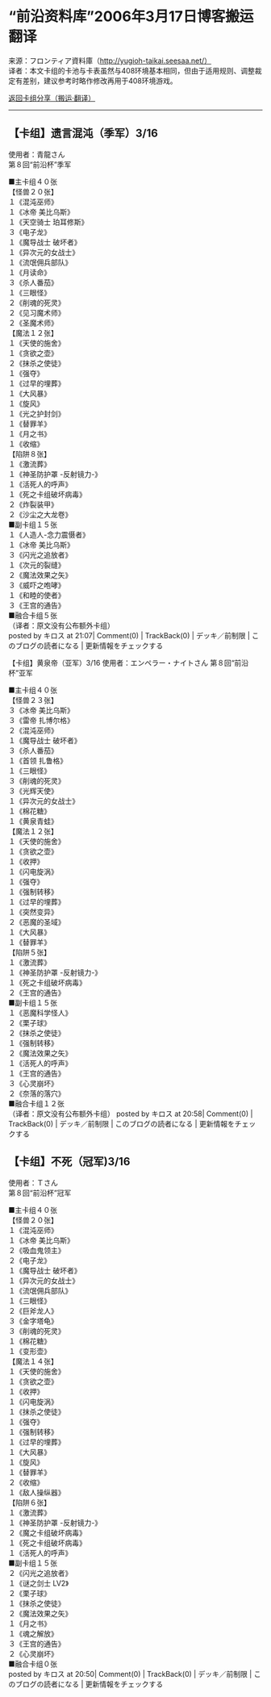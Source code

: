 # “前沿资料库”2006年3月17日博客搬运翻译
来源：フロンティア資料庫（http://yugioh-taikai.seesaa.net/）  
译者：本文卡组的卡池与卡表虽然与408环境基本相同，但由于适用规则、调整裁定有差别，建议参考时略作修改再用于408环境游戏。  

[返回卡组分享（搬运·翻译）](../Deck_Transport.html)  

---

## 【卡组】遗言混沌（季军）3/16
使用者：青龍さん  
第８回“前沿杯”季军  

■主卡组４０张  
【怪兽２０张】  
１《混沌巫师》  
１《冰帝 美比乌斯》  
１《天空骑士 珀耳修斯》  
３《电子龙》  
１《魔导战士 破坏者》  
１《异次元的女战士》  
１《流氓佣兵部队》  
１《月读命》  
３《杀人番茄》  
１《三眼怪》  
２《削魂的死灵》  
２《见习魔术师》  
２《圣魔术师》  
【魔法１２张】  
１《天使的施舍》  
１《贪欲之壶》  
２《抹杀之使徒》  
１《强夺》  
１《过早的埋葬》  
１《大风暴》  
１《旋风》  
１《光之护封剑》  
１《替罪羊》  
１《月之书》  
１《收缩》  
【陷阱８张】  
１《激流葬》  
１《神圣防护罩 -反射镜力-》  
１《活死人的呼声》  
１《死之卡组破坏病毒》  
２《炸裂装甲》  
２《沙尘之大龙卷》  
■副卡组１５张  
１《人造人-念力震慑者》  
１《冰帝 美比乌斯》  
３《闪光之追放者》  
１《次元的裂缝》  
２《魔法效果之矢》  
３《威吓之咆哮》  
１《和睦的使者》  
３《王宫的通告》  
■融合卡组５张  
（译者：原文没有公布额外卡组）  
posted by キロス at 21:07| Comment(0) | TrackBack(0) | デッキ／前制限 | このブログの読者になる | 更新情報をチェックする  



【卡组】黄泉帝（亚军）3/16
使用者：エンペラー・ナイトさん
第８回“前沿杯”亚军

■主卡组４０张  
【怪兽２３张】  
３《冰帝 美比乌斯》  
３《雷帝 扎博尔格》  
２《混沌巫师》  
１《魔导战士 破坏者》  
３《杀人番茄》  
１《首领 扎鲁格》  
１《三眼怪》  
３《削魂的死灵》  
３《光辉天使》  
１《异次元的女战士》  
１《棉花糖》  
１《黄泉青蛙》  
【魔法１２张】  
１《天使的施舍》  
１《贪欲之壶》  
１《收押》  
１《闪电旋涡》  
１《强夺》  
１《强制转移》  
１《过早的埋葬》  
１《突然变异》  
２《恶魔的圣域》  
１《大风暴》  
１《替罪羊》  
【陷阱５张】  
１《激流葬》  
１《神圣防护罩 -反射镜力-》  
１《死之卡组破坏病毒》  
２《王宫的通告》  
■副卡组１５张  
１《恶魔科学怪人》  
２《栗子球》  
２《抹杀之使徒》  
１《强制转移》  
２《魔法效果之矢》  
１《活死人的呼声》  
１《王宫的通告》  
３《心灵崩坏》  
２《奈落的落穴》  
■融合卡组１２张  
（译者：原文没有公布额外卡组）
posted by キロス at 20:58| Comment(0) | TrackBack(0) | デッキ／前制限 | このブログの読者になる | 更新情報をチェックする



## 【卡组】不死（冠军)3/16
使用者：Ｔさん  
第８回“前沿杯”冠军  

■主卡组４０张  
【怪兽２０张】  
１《混沌巫师》  
１《冰帝 美比乌斯》  
２《吸血鬼领主》  
２《电子龙》  
１《魔导战士 破坏者》  
１《异次元的女战士》  
１《流氓佣兵部队》  
１《三眼怪》  
２《巨斧龙人》  
３《金字塔龟》  
３《削魂的死灵》  
１《棉花糖》  
１《变形壶》  
【魔法１４张】  
１《天使的施舍》  
１《贪欲之壶》  
１《收押》  
１《闪电旋涡》  
１《抹杀之使徒》  
１《强夺》  
１《强制转移》  
１《过早的埋葬》  
１《大风暴》  
１《旋风》  
１《替罪羊》  
２《收缩》  
１《敌人操纵器》  
【陷阱６张】  
１《激流葬》  
１《神圣防护罩 -反射镜力-》  
２《魔之卡组破坏病毒》  
１《死之卡组破坏病毒》  
１《活死人的呼声》  
■副卡组１５张  
２《闪光之追放者》  
１《谜之剑士 LV2》  
２《栗子球》  
１《抹杀之使徒》  
２《魔法效果之矢》  
１《月之书》  
１《魂之解放》  
３《王宫的通告》  
２《心灵崩坏》  
■融合卡组０张  
posted by キロス at 20:50| Comment(0) | TrackBack(0) | デッキ／前制限 | このブログの読者になる | 更新情報をチェックする